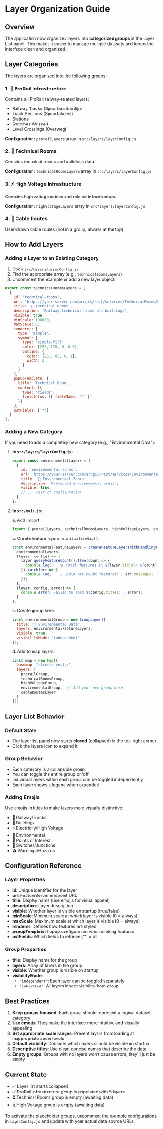 # Layer Organization Guide

## Overview

The application now organizes layers into **categorized groups** in the Layer List panel. This makes it easier to manage multiple datasets and keeps the interface clean and organized.

## Layer Categories

The layers are organized into the following groups:

### 1. 🚂 ProRail Infrastructure
Contains all ProRail railway-related layers:
- Railway Tracks (Spoorbaanhartlijn)
- Track Sections (Spoortakdeel)
- Stations
- Switches (Wissel)
- Level Crossings (Overweg)

**Configuration:** `prorailLayers` array in `src/layers/layerConfig.js`

### 2. 🏢 Technical Rooms
Contains technical rooms and buildings data.

**Configuration:** `technicalRoomsLayers` array in `src/layers/layerConfig.js`

### 3. ⚡ High Voltage Infrastructure
Contains high voltage cables and related infrastructure.

**Configuration:** `highVoltageLayers` array in `src/layers/layerConfig.js`

### 4. 📍 Cable Routes
User-drawn cable routes (not in a group, always at the top).

## How to Add Layers

### Adding a Layer to an Existing Category

1. Open `src/layers/layerConfig.js`
2. Find the appropriate array (e.g., `technicalRoomsLayers`)
3. Uncomment the example or add a new layer object:

```javascript
export const technicalRoomsLayers = [
  {
    id: 'technical-rooms',
    url: 'https://your-server.com/arcgis/rest/services/TechnicalRooms/FeatureServer/0',
    title: '🏢 Technical Rooms',
    description: 'Railway technical rooms and buildings',
    visible: true,
    minScale: 100000,
    maxScale: 0,
    renderer: {
      type: 'simple',
      symbol: {
        type: 'simple-fill',
        color: [255, 170, 0, 0.6],
        outline: {
          color: [255, 85, 0, 1],
          width: 2
        }
      }
    },
    popupTemplate: {
      title: 'Technical Room',
      content: [{
        type: 'fields',
        fieldInfos: [{ fieldName: '*' }]
      }]
    },
    outFields: ['*']
  }
];
```

### Adding a New Category

If you need to add a completely new category (e.g., "Environmental Data"):

1. **In `src/layers/layerConfig.js`:**
   ```javascript
   export const environmentalLayers = [
     {
       id: 'environmental-zones',
       url: 'https://your-server.com/arcgis/rest/services/Environmental/FeatureServer/0',
       title: '🌳 Environmental Zones',
       description: 'Protected environmental areas',
       visible: true,
       // ... rest of configuration
     }
   ];
   ```

2. **In `src/main.js`:**
   
   a. Add import:
   ```javascript
   import { prorailLayers, technicalRoomsLayers, highVoltageLayers, environmentalLayers } from "./layers/layerConfig.js";
   ```
   
   b. Create feature layers in `initializeMap()`:
   ```javascript
   const environmentalFeatureLayers = createFeatureLayersWithHandling(
     environmentalLayers,
     (layer, config) => {
       layer.queryFeatureCount().then(count => {
         console.log(`   📊 Total features in ${layer.title}: ${count}`);
       }).catch(err => {
         console.log(`   ⚠️ Could not count features:`, err.message);
       });
     },
     (layer, config, error) => {
       console.error(`Failed to load ${config.title}:`, error);
     }
   );
   ```
   
   c. Create group layer:
   ```javascript
   const environmentalGroup = new GroupLayer({
     title: "🌳 Environmental Data",
     layers: environmentalFeatureLayers,
     visible: true,
     visibilityMode: "independent"
   });
   ```
   
   d. Add to map layers:
   ```javascript
   const map = new Map({
     basemap: "streets-vector",
     layers: [
       prorailGroup,
       technicalRoomsGroup,
       highVoltageGroup,
       environmentalGroup,  // Add your new group here
       cableRoutesLayer
     ]
   });
   ```

## Layer List Behavior

### Default State
- The layer list panel now starts **closed** (collapsed) in the top-right corner
- Click the layers icon to expand it

### Group Behavior
- Each category is a collapsible group
- You can toggle the entire group on/off
- Individual layers within each group can be toggled independently
- Each layer shows a legend when expanded

### Adding Emojis
Use emojis in titles to make layers more visually distinctive:
- 🚂 Railway/Tracks
- 🏢 Buildings
- ⚡ Electricity/High Voltage
- 🌳 Environmental
- 📍 Points of Interest
- 🔀 Switches/Junctions
- ⚠️ Warnings/Hazards

## Configuration Reference

### Layer Properties
- **id**: Unique identifier for the layer
- **url**: FeatureServer endpoint URL
- **title**: Display name (use emojis for visual appeal)
- **description**: Layer description
- **visible**: Whether layer is visible on startup (true/false)
- **minScale**: Minimum scale at which layer is visible (0 = always)
- **maxScale**: Maximum scale at which layer is visible (0 = always)
- **renderer**: Defines how features are styled
- **popupTemplate**: Popup configuration when clicking features
- **outFields**: Which fields to retrieve ('*' = all)

### Group Properties
- **title**: Display name for the group
- **layers**: Array of layers in the group
- **visible**: Whether group is visible on startup
- **visibilityMode**: 
  - `"independent"`: Each layer can be toggled separately
  - `"inherited"`: All layers inherit visibility from group

## Best Practices

1. **Keep groups focused**: Each group should represent a logical dataset category
2. **Use emojis**: They make the interface more intuitive and visually appealing
3. **Set appropriate scale ranges**: Prevent layers from loading at inappropriate zoom levels
4. **Default visibility**: Consider which layers should be visible on startup
5. **Descriptive titles**: Use clear, concise names that describe the data
6. **Empty groups**: Groups with no layers won't cause errors; they'll just be empty

## Current State

- ✅ Layer list starts collapsed
- ✅ ProRail Infrastructure group is populated with 5 layers
- ⏳ Technical Rooms group is empty (awaiting data)
- ⏳ High Voltage group is empty (awaiting data)

To activate the placeholder groups, uncomment the example configurations in `layerConfig.js` and update with your actual data source URLs.
